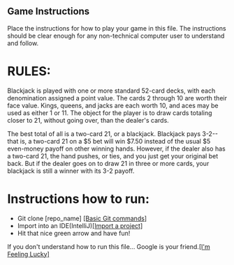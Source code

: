 ## Game Instructions

Place the instructions for how to play your game in this file. The instructions should be clear enough for any non-technical computer user to understand and follow.

<h1>RULES:</h1>
<p>Blackjack is played with one or more standard 52-card decks, with each denomination assigned a point value. The cards 2 through 10 are worth their face value. Kings, queens, and jacks are each worth 10, and aces may be used as either 1 or 11. The object for the player is to draw cards totaling closer to 21, without going over, than the dealer's cards.</p>

<p>The best total of all is a two-card 21, or a blackjack. Blackjack pays 3-2--that is, a two-card 21 on a $5 bet will win $7.50 instead of the usual $5 even-money payoff on other winning hands. However, if the dealer also has a two-card 21, the hand pushes, or ties, and you just get your original bet back. But if the dealer goes on to draw 21 in three or more cards, your blackjack is still a winner with its 3-2 payoff.</p>

<h1>Instructions how to run: </h1>

<ul>
<li>Git clone [repo_name] <a target="_blank" href="https://confluence.atlassian.com/bitbucketserver/basic-git-commands-776639767.html">[Basic Git commands]</a></li>
<li>Import into an IDE(IntelliJ)<a target="_blank" href="https://www.jetbrains.com/help/idea/import-project-or-module-wizard.html">[Import a project]</a></li>
<li>Hit that nice green arrow and have fun!</li>
</ul>

<p>If you don't understand how to run this file... Google is your friend.<a target="_blank" href="https://www.google.com/?q=how+to+google&atb=v199-1&ia=web">[I'm Feeling Lucky]</a></p>
